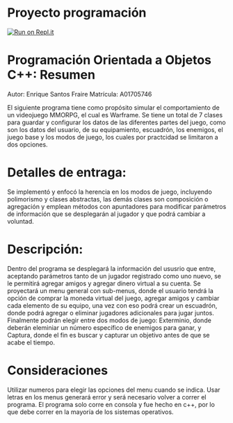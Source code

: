 # Proyecto programación
[![Run on Repl.it](https://repl.it/badge/github/A01705746/Proyecto-programaci-n)](https://repl.it/github/A01705746/Proyecto-programaci-n)

# Programación Orientada a Objetos C++: Resumen

Autor: Enrique Santos Fraire
Matrícula: A01705746

El siguiente programa tiene como propósito simular el comportamiento de un videojuego MMORPG, el cual es Warframe. Se tiene un total de 7 clases para guardar y configurar los datos de las diferentes partes del juego, como son los datos del usuario, de su equipamiento, escuadrón, los enemigos, el juego base y los modos de juego, los cuales por practcidad se limitaron a dos opciones.

# Detalles de entraga:

Se implementó y enfocó la herencia en los modos de juego, incluyendo polimorismo y clases abstractas, las demás clases son composición o agregación y emplean métodos  con apuntadores para modificar parámetros de información que se desplegarán al jugador y que podrá cambiar a voluntad.

# Descripción:

Dentro del programa se desplegará la información del ususrio que entre, aceptando parámetros tanto de un jugador registrado como uno nuevo, se le permitirá agregar amigos y agregar dinero virtual a su cuenta.
Se proyectará un menu general con sub-menus, donde el usuario tendrá la opción de comprar la moneda virtual del juego, agregar amigos y cambiar cada elemento de su equipo, una vez con eso podrá crear un escuadrón, donde podrá agregar o eliminar jugadores adicionales para jugar juntos.
Finalmente podrán elegir entre dos modos de juego: Exterminio, donde deberán eleminiar un número específico de enemigos para ganar, y Captura, donde el fin es buscar y capturar un objetivo antes de que se acabe el tiempo.

# Consideraciones

Utilizar numeros para elegir las opciones del menu cuando se indica.
Usar letras en los menus generará error y será necesario volver a correr el programa.
El programa solo corre en consola y fue hecho en c++, por lo que debe correr en la mayoría de los sistemas operativos.

